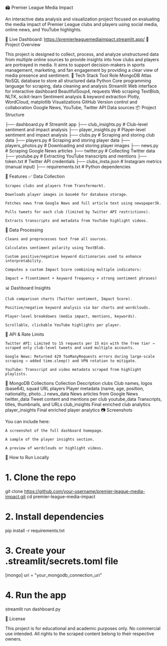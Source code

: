 🏟️ Premier League Media Impact

An interactive data analysis and visualization project focused on evaluating the media impact of Premier League clubs and players using social media, online news, and YouTube highlights.

🔗 Live Dashboard: https://premierleaguemediaimpact.streamlit.app/
📌 Project Overview

This project is designed to collect, process, and analyze unstructured data from multiple online sources to provide insights into how clubs and players are portrayed in media. It aims to support decision-makers in sports management, marketing, and fan engagement by providing a clear view of media presence and sentiment.
🧰 Tech Stack
Tool	Role
MongoDB Atlas	NoSQL database to store all structured data
Python	Core programming language for scraping, data cleaning and analysis
Streamlit	Web interface for interactive dashboard
BeautifulSoup4, requests	Web scraping
TextBlob, NLTK, scikit-learn	Sentiment analysis & keyword extraction
Plotly, WordCloud, matplotlib	Visualizations
GitHub	Version control and collaboration
Google News, YouTube, Twitter API	Data sources
📦 Project Structure

├── dashboard.py              # Streamlit app
├── club_insights.py          # Club-level sentiment and impact analysis
├── player_insights.py        # Player-level sentiment and impact analysis
├── clubs.py                  # Scraping and storing club data
├── players.py                # Scraping and storing player data
├── players_photos.py         # Downloading and storing player images
├── news.py                   # Scraping Google News articles
├── twitter.py                # Collecting Twitter data
├── youtube.py                # Extracting YouTube transcripts and mentions
├── token.txt                 # Twitter API credentials
├── clubs_insta.json          # Instagram metrics (manual input)
├── requirements.txt          # Python dependencies

🧪 Features
✅ Data Collection

    Scrapes clubs and players from Transfermarkt.

    Downloads player images in base64 for database storage.

    Fetches news from Google News and full article text using newspaper3k.

    Pulls tweets for each club (limited by Twitter API restrictions).

    Extracts transcripts and metadata from YouTube highlight videos.

🧠 Data Processing

    Cleans and preprocesses text from all sources.

    Calculates sentiment polarity using TextBlob.

    Custom positive/negative keyword dictionaries used to enhance interpretability.

    Computes a custom Impact Score combining multiple indicators:

    Impact = f(sentiment + keyword frequency + strong sentiment phrases)

📊 Dashboard Insights

    Club comparison charts (Twitter sentiment, Impact Score).

    Positive/negative keyword analysis via bar charts and wordclouds.

    Player-level breakdowns (media impact, mentions, keywords).

    Scrollable, clickable YouTube highlights per player.

🔐 API & Rate Limits

    Twitter API: Limited to 15 requests per 15 min with the free tier → scraped only club-level tweets and used multiple accounts.

    Google News: Returned 429 TooManyRequests errors during large-scale scraping → added time.sleep() and VPN rotation to mitigate.

    YouTube: Transcript and video metadata scraped from highlight playlists.

💾 MongoDB Collections
Collection	Description
clubs	Club names, logos (base64), squad URL
players	Player metadata (name, age, position, nationality, photo...)
news_data	News articles from Google News
twitter_data	Tweet content and mentions per club
youtube_data	Transcripts, titles, thumbnails, and URLs
club_insights	Final enriched club analytics
player_insights	Final enriched player analytics
📷 Screenshots

You can include here:

    A screenshot of the full dashboard homepage.

    A sample of the player insights section.

    A preview of wordclouds or highlight videos.

📌 How to Run Locally

# 1. Clone the repo
git clone https://github.com/your-username/premier-league-media-impact.git
cd premier-league-media-impact

# 2. Install dependencies
pip install -r requirements.txt

# 3. Create your .streamlit/secrets.toml file
[mongo]
uri = "your_mongodb_connection_uri"

# 4. Run the app
streamlit run dashboard.py

📄 License

This project is for educational and academic purposes only. No commercial use intended. All rights to the scraped content belong to their respective owners.
